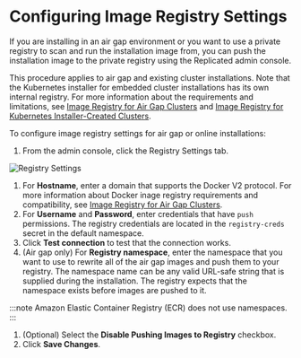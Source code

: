 # Configuring Image Registry Settings

If you are installing in an air gap environment or you want to use a private registry to scan and run the installation image from, you can push the installation image to the private registry using the Replicated admin console.

This procedure applies to air gap and existing cluster installations. Note that the Kubernetes installer for embedded cluster installations has its own internal registry. For more information about the requirements and limitations, see [Image Registry for Air Gap Clusters](image-registry-airgap) and [Image Registry for Kubernetes Installer-Created Clusters](image-registry-embedded-cluster).

To configure image registry settings for air gap or online installations:

1. From the admin console, click the Registry Settings tab.

  ![Registry Settings](/images/image-registry-settings.png)

1. For **Hostname**, enter a domain that supports the Docker V2 protocol. For more information about Docker inage registry requirements and compatibility, see [Image Registry for Air Gap Clusters](https://docs.replicated.com/enterprise/image-registry-airgap).
1. For **Username** and **Password**, enter credentials that have `push` permissions. The registry credentials are located in the `registry-creds` secret in the default namespace.
1. Click **Test connection** to test that the connection works.
1. (Air gap only) For **Registry namespace**, enter the namespace that you want to use to rewrite all of the air gap images and push them to your registry. The namespace name can be any valid URL-safe string that is supplied during the installation. The registry expects that the namespace exists before images are pushed to it.

  :::note
  Amazon Elastic Container Registry (ECR) does not use namespaces.
  :::
1. (Optional) Select the **Disable Pushing Images to Registry** checkbox.
1. Click **Save Changes**.
